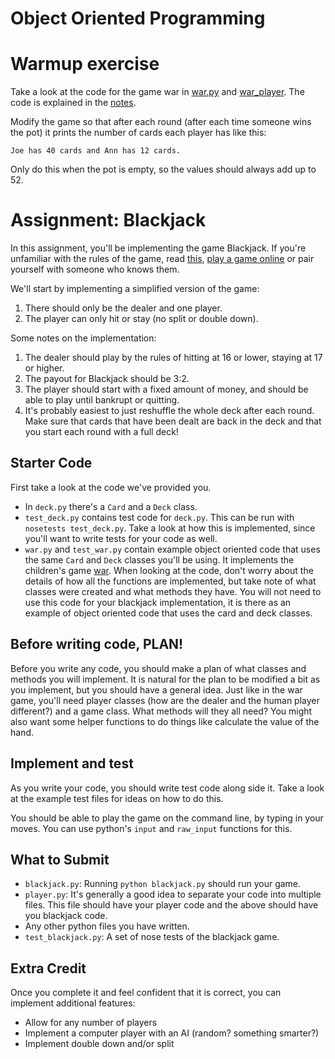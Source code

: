 # Object Oriented Programming

# Warmup exercise

Take a look at the code for the game war in [war.py](code/war.py) and [war_player](code/war_player.py). The code is explained in the [notes](notes.md).

Modify the game so that after each round (after each time someone wins the pot) it prints the number of cards each player has like this:

```
Joe has 40 cards and Ann has 12 cards.
```

Only do this when the pot is empty, so the values should always add up to 52.

# Assignment: Blackjack

In this assignment, you'll be implementing the game Blackjack. If you're unfamiliar with the rules of the game, read [this](http://en.wikipedia.org/wiki/Blackjack), [play a game online](http://wizardofodds.com/play/blackjack/) or pair yourself with someone who knows them.

We'll start by implementing a simplified version of the game:

1. There should only be the dealer and one player.
1. The player can only hit or stay (no split or double down).

Some notes on the implementation:

1. The dealer should play by the rules of hitting at 16 or lower, staying at 17 or higher.
1. The payout for Blackjack should be 3:2.
1. The player should start with a fixed amount of money, and should be able to play until bankrupt or quitting.
1. It's probably easiest to just reshuffle the whole deck after each round. Make sure that cards that have been dealt are back in the deck and that you start each round with a full deck!


## Starter Code

First take a look at the code we've provided you.

* In `deck.py` there's a `Card` and a `Deck` class.
* `test_deck.py` contains test code for `deck.py`. This can be run with `nosetests test_deck.py`. Take a look at how this is implemented, since you'll want to write tests for your code as well.
* `war.py` and `test_war.py` contain example object oriented code that uses the same `Card` and `Deck` classes you'll be using. It implements the children's game [war](http://en.wikipedia.org/wiki/War_(card_game)). When looking at the code, don't worry about the details of how all the functions are implemented, but take note of what classes were created and what methods they have. You will not need to use this code for your blackjack implementation, it is there as an example of object oriented code that uses the card and deck classes.


## Before writing code, PLAN!

Before you write any code, you should make a plan of what classes and methods you will implement. It is natural for the plan to be modified a bit as you implement, but you should have a general idea. Just like in the war game, you'll need player classes (how are the dealer and the human player different?) and a game class. What methods will they all need? You might also want some helper functions to do things like calculate the value of the hand.


## Implement and test

As you write your code, you should write test code along side it. Take a look at the example test files for ideas on how to do this.

You should be able to play the game on the command line, by typing in your moves. You can use python's `input` and `raw_input` functions for this.


## What to Submit

* `blackjack.py`: Running `python blackjack.py` should run your game.
* `player.py`: It's generally a good idea to separate your code into multiple files. This file should have your player code and the above should have you blackjack code.
* Any other python files you have written.
* `test_blackjack.py`: A set of nose tests of the blackjack game.


## Extra Credit

Once you complete it and feel confident that it is correct, you can implement additional features:

* Allow for any number of players
* Implement a computer player with an AI (random? something smarter?)
* Implement double down and/or split
